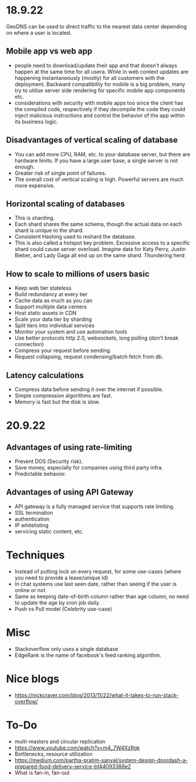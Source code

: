 # 18.9.22
GeoDNS can be used to direct traffic to the nearest data center depending on where a user is located.
## Mobile app vs web app
- people need to download/update their app and that doesn't always happen at the same time for all usera. While in web context updates are happening instantaneously (mostly) for all customers with the deployment. Backward compatibility for mobile is a big problem, many try to utilise server side rendering for specific mobile app components etc.
- considerations with security with mobile apps too since the client has the compiled code, respectively if they decompile the code they could inject malicious instructions and control the behavior of the app within its business logic.

## Disadvantages of vertical scaling of database
- You can add more CPU, RAM, etc. to your database server, but there are hardware limits. If you have a large user base, a single server is not enough.
- Greater risk of single point of failures.
- The overall cost of vertical scaling is high. Powerful servers are much more expensive.

## Horizontal scaling of databases
- This is sharding.
- Each shard shares the same schema, though the actual data on each shard is unique to the shard.
- Consistent Hashing used to reshard the database.
- This is also called a hotspot key problem. Excessive access to a specific shard could cause server overload. Imagine data for Katy Perry, Justin Bieber, and Lady
Gaga all end up on the same shard. Thundering herd

## How to scale to millions of users basic
- Keep web tier stateless
- Build redundancy at every tier
- Cache data as much as you can
- Support multiple data centers
- Host static assets in CDN
- Scale your data tier by sharding
- Split tiers into individual services
- Monitor your system and use automation tools
- Use better protocols http 2.0, websockets, long polling (don't break connection)
- Compress your request before sending.
- Request collapsing, request condensing/batch fetch from db.

## Latency calculations
- Compress data before sending it over the internet if possible.
- Simple compression algorithms are fast.
- Memory is fast but the disk is slow.




# 20.9.22

## Advantages of using rate-limiting
- Prevent DOS (Security risk).
- Save money, especially for companies using third party infra.
- Predictable behavior.

## Advantages of using API Gateway
- API gateway is a fully managed
service that supports rate limiting.
- SSL termination
- authentication
- IP whitelisting
- servicing static content, etc.

# Techniques
- Instead of putting lock on every request, for some use-cases (where you need to provide a lease/unique Id)
- In chat systems use last seen date, rather than seeing if the user is online or not.
- Same as keeping date-of-birth column rather than age column, no need to update the age by cron job daily.
- Push vs Pull model (Celebrity use-case)
# Misc
- Stackoverflow only uses a single database
- EdgeRank is the name of facebook's feed ranking algorithm.

# Nice blogs
- https://nickcraver.com/blog/2013/11/22/what-it-takes-to-run-stack-overflow/


# To-Do
- multi-masters and circular replication
- https://www.youtube.com/watch?v=m4_7W4XzRgk
- Bottlenecks, resource utilization
- https://medium.com/partha-pratim-sanyal/system-design-doordash-a-prepared-food-delivery-service-bf44093388e2
- What is fan-in, fan-out